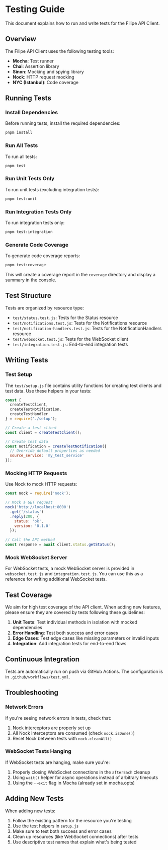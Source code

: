 # Testing Guide

This document explains how to run and write tests for the Filipe API Client.

## Overview

The Filipe API Client uses the following testing tools:

- **Mocha**: Test runner
- **Chai**: Assertion library
- **Sinon**: Mocking and spying library
- **Nock**: HTTP request mocking
- **NYC (Istanbul)**: Code coverage

## Running Tests

### Install Dependencies

Before running tests, install the required dependencies:

```bash
pnpm install
```

### Run All Tests

To run all tests:

```bash
pnpm test
```

### Run Unit Tests Only

To run unit tests (excluding integration tests):

```bash
pnpm test:unit
```

### Run Integration Tests Only

To run integration tests only:

```bash
pnpm test:integration
```

### Generate Code Coverage

To generate code coverage reports:

```bash
pnpm test:coverage
```

This will create a coverage report in the `coverage` directory and display a summary in the console.

## Test Structure

Tests are organized by resource type:

- `test/status.test.js`: Tests for the Status resource
- `test/notifications.test.js`: Tests for the Notifications resource
- `test/notification-handlers.test.js`: Tests for the NotificationHandlers resource
- `test/websocket.test.js`: Tests for the WebSocket client
- `test/integration.test.js`: End-to-end integration tests

## Writing Tests

### Test Setup

The `test/setup.js` file contains utility functions for creating test clients and test data. Use these helpers in your tests:

```javascript
const { 
  createTestClient,
  createTestNotification,
  createTestHandler
} = require('./setup');

// Create a test client
const client = createTestClient();

// Create test data
const notification = createTestNotification({
  // Override default properties as needed
  source_service: 'my_test_service'
});
```

### Mocking HTTP Requests

Use Nock to mock HTTP requests:

```javascript
const nock = require('nock');

// Mock a GET request
nock('http://localhost:8000')
  .get('/status')
  .reply(200, {
    status: 'ok',
    version: '0.1.0'
  });
  
// Call the API method
const response = await client.status.getStatus();
```

### Mock WebSocket Server

For WebSocket tests, a mock WebSocket server is provided in `websocket.test.js` and `integration.test.js`. You can use this as a reference for writing additional WebSocket tests.

## Test Coverage

We aim for high test coverage of the API client. When adding new features, please ensure they are covered by tests following these guidelines:

1. **Unit Tests**: Test individual methods in isolation with mocked dependencies
2. **Error Handling**: Test both success and error cases
3. **Edge Cases**: Test edge cases like missing parameters or invalid inputs
4. **Integration**: Add integration tests for end-to-end flows

## Continuous Integration

Tests are automatically run on push via GitHub Actions. The configuration is in `.github/workflows/test.yml`.

## Troubleshooting

### Network Errors

If you're seeing network errors in tests, check that:

1. Nock interceptors are properly set up
2. All Nock interceptors are consumed (check `nock.isDone()`)
3. Reset Nock between tests with `nock.cleanAll()`

### WebSocket Tests Hanging

If WebSocket tests are hanging, make sure you're:

1. Properly closing WebSocket connections in the `afterEach` cleanup
2. Using `wait()` helper for async operations instead of arbitrary timeouts
3. Using the `--exit` flag in Mocha (already set in mocha.opts)

## Adding New Tests

When adding new tests:

1. Follow the existing pattern for the resource you're testing
2. Use the test helpers in `setup.js`
3. Make sure to test both success and error cases
4. Clean up resources (like WebSocket connections) after tests
5. Use descriptive test names that explain what's being tested